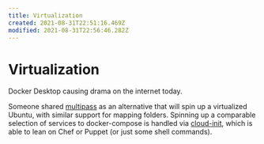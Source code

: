 ```yaml
---
title: Virtualization
created: 2021-08-31T22:51:16.469Z
modified: 2021-08-31T22:56:46.282Z
---
```


# Virtualization

Docker Desktop causing drama on the internet today.

Someone shared [multipass](https://multipass.run) as an alternative that will spin up a virtualized Ubuntu, with similar support for mapping folders. Spinning up a comparable selection of services to docker-compose is handled via [cloud-init](https://cloudinit.readthedocs.io/en/latest/topics/format.html), which is able to lean on Chef or Puppet (or just some shell commands).

